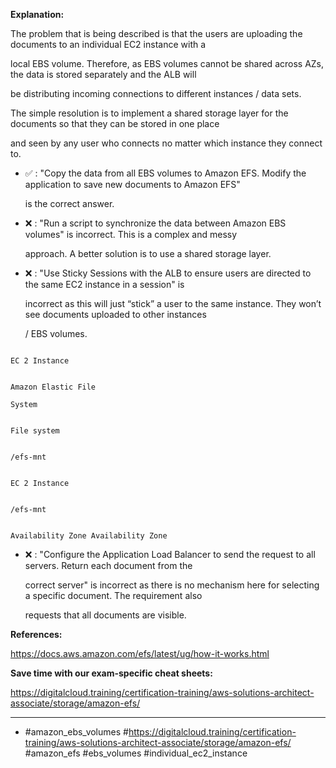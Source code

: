 **Explanation:**

The problem that is being described is that the users are uploading the documents to an individual EC2 instance with a

local EBS volume. Therefore, as EBS volumes cannot be shared across AZs, the data is stored separately and the ALB will

be distributing incoming connections to different instances / data sets.

The simple resolution is to implement a shared storage layer for the documents so that they can be stored in one place

and seen by any user who connects no matter which instance they connect to.

- ✅ :  "Copy the data from all EBS volumes to Amazon EFS. Modify the application to save new documents to Amazon EFS"

  is the correct answer.

- ❌ :  "Run a script to synchronize the data between Amazon EBS volumes" is incorrect. This is a complex and messy

  approach. A better solution is to use a shared storage layer.

- ❌ :  "Use Sticky Sessions with the ALB to ensure users are directed to the same EC2 instance in a session" is

  incorrect as this will just “stick” a user to the same instance. They won’t see documents uploaded to other instances

  / EBS volumes.

```

EC 2 Instance

```

```

Amazon Elastic File

System

```

```

File system

```

```

/efs-mnt

```

```

EC 2 Instance

```

```

/efs-mnt

```

```

Availability Zone Availability Zone

```

- ❌ :  "Configure the Application Load Balancer to send the request to all servers. Return each document from the

  correct server" is incorrect as there is no mechanism here for selecting a specific document. The requirement also

  requests that all documents are visible.

**References:**

<https://docs.aws.amazon.com/efs/latest/ug/how-it-works.html>

**Save time with our exam-specific cheat sheets:**

<https://digitalcloud.training/certification-training/aws-solutions-architect-associate/storage/amazon-efs/>

----

- #amazon_ebs_volumes #<https://digitalcloud.training/certification-training/aws-solutions-architect-associate/storage/amazon-efs/> #amazon_efs #ebs_volumes #individual_ec2_instance
